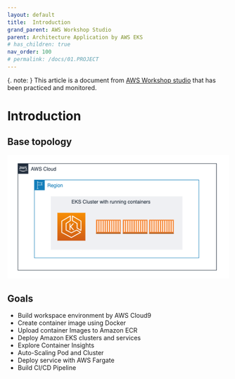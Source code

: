 ```yaml
---
layout: default
title:  Introduction
grand_parent: AWS Workshop Studio
parent: Architecture Application by AWS EKS
# has_children: true
nav_order: 100
# permalink: /docs/01.PROJECT
---
```

{. note: }
This article is a document from [AWS Workshop studio](https://catalog.us-east-1.prod.workshops.aws/workshops/9c0aa9ab-90a9-44a6-abe1-8dff360ae428/en-US/10-intro) that has been practiced and monitored.

# Introduction

## Base topology

![1](/docs/01.PROJECT/00.AwsWorkshopStudio/01.ArchitectureAppbyEKS/01.Introduce/pics/1.png
)

## Goals

* Build workspace environment by AWS Cloud9  
* Create container image using Docker
* Upload container Images to Amazon ECR
* Deploy Amazon EKS clusters and services
* Explore Container Insights
* Auto-Scaling Pod and Cluster
* Deploy service with AWS Fargate
* Build CI/CD Pipeline

